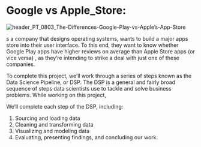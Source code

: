 # Google vs Apple_Store: 

![header_PT_0803_The-Differences-Google-Play-vs-Apple’s-App-Store](https://user-images.githubusercontent.com/67468718/103197528-0a028480-489b-11eb-9892-681d69c351c8.jpg)

s a company that designs operating systems, wants to build a major apps store into their user interface. To this end, they want to know whether Google Play
apps have higher reviews on average than Apple Store apps (or vice versa) , as they’re intending to strike a deal with just one of these companies. 

To complete this project, we’ll work through a series of steps known as the Data Science Pipeline, or DSP. The DSP is a general and fairly broad sequence of steps data
scientists use to tackle and solve business problems. While working on this project,

We’ll complete each step of the DSP, including:
 1. Sourcing and loading data
 2. Cleaning and transforming data
 3. Visualizing and modeling data
 4. Evaluating, presenting findings, and concluding our work.

